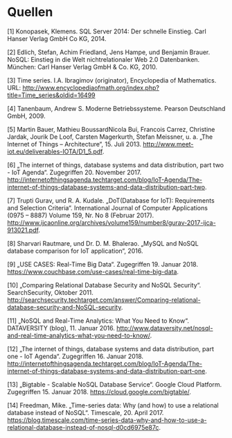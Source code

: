 # Quellen


[1] Konopasek, Klemens. SQL Server 2014: Der schnelle Einstieg. Carl Hanser Verlag GmbH  Co KG, 2014.

[2] Edlich, Stefan, Achim Friedland, Jens Hampe, und Benjamin Brauer. NoSQL: Einstieg in die Welt nichtrelationaler Web 2.0 Datenbanken. München: Carl Hanser Verlag GmbH & Co. KG, 2010.

[3] Time series. I.A. Ibragimov (originator), Encyclopedia of Mathematics. URL: http://www.encyclopediaofmath.org/index.php?title=Time_series&oldid=16499

[4] Tanenbaum, Andrew S. Moderne Betriebssysteme. Pearson Deutschland GmbH, 2009.

[5] Martin Bauer, Mathieu BoussardNicola Bui, Francois Carrez, Christine Jardak, Jourik De Loof, Carsten Magerkurth, Stefan Meissner, u. a. „The Internet of Things – Architecture“, 15. Juli 2013. http://www.meet-iot.eu/deliverables-IOTA/D1_5.pdf.

[6] „The internet of things, database systems and data distribution, part two - IoT Agenda“. Zugegriffen 20. November 2017. http://internetofthingsagenda.techtarget.com/blog/IoT-Agenda/The-internet-of-things-database-systems-and-data-distribution-part-two.


[7] Trupti Gurav, und R. A. Kudale. „DoT(Database for IoT): Requirements and Selection Criteria“. International Journal of Computer Applications (0975 – 8887) Volume 159, Nr. No 8 (Februar 2017). http://www.ijcaonline.org/archives/volume159/number8/gurav-2017-ijca-913021.pdf.

[8] Sharvari Rautmare, und Dr. D. M. Bhalerao. „MySQL and NoSQL database comparison for IoT application“, 2016.


[9] „USE CASES: Real-Time Big Data“. Zugegriffen 19. Januar 2018. https://www.couchbase.com/use-cases/real-time-big-data.

[10] „Comparing Relational Database Security and NoSQL Security“. SearchSecurity, Oktober 2011. http://searchsecurity.techtarget.com/answer/Comparing-relational-database-security-and-NoSQL-security.

[11] „NoSQL and Real-Time Analytics: What You Need to Know“. DATAVERSITY (blog), 11. Januar 2016. http://www.dataversity.net/nosql-and-real-time-analytics-what-you-need-to-know/.

[12] „The internet of things, database systems and data distribution, part one - IoT Agenda“. Zugegriffen 16. Januar 2018. http://internetofthingsagenda.techtarget.com/blog/IoT-Agenda/The-internet-of-things-database-systems-and-data-distribution-part-one.

[13] „Bigtable - Scalable NoSQL Database Service“. Google Cloud Platform. Zugegriffen 15. Januar 2018. https://cloud.google.com/bigtable/.

[14] Freedman, Mike. „Time-series data: Why (and how) to use a relational database instead of NoSQL“. Timescale, 20. April 2017. https://blog.timescale.com/time-series-data-why-and-how-to-use-a-relational-database-instead-of-nosql-d0cd6975e87c.

